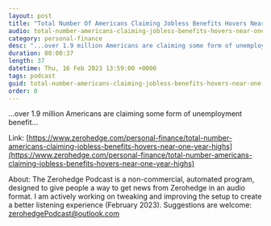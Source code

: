 ```yaml
---
layout: post
title: "Total Number Of Americans Claiming Jobless Benefits Hovers Near One-Year Highs"
audio: total-number-americans-claiming-jobless-benefits-hovers-near-one-year-highs-0
category: personal-finance
desc: "...over 1.9 million Americans are claiming some form of unemployment benefit..."
duration: 00:00:37
length: 37
datetime: Thu, 16 Feb 2023 13:59:00 +0000
tags: podcast
guid: total-number-americans-claiming-jobless-benefits-hovers-near-one-year-highs-0
order: 0
---
```

...over 1.9 million Americans are claiming some form of unemployment benefit...

Link: [https://www.zerohedge.com/personal-finance/total-number-americans-claiming-jobless-benefits-hovers-near-one-year-highs](https://www.zerohedge.com/personal-finance/total-number-americans-claiming-jobless-benefits-hovers-near-one-year-highs)

About: The Zerohedge Podcast is a non-commercial, automated program, designed to give people a way to get news from Zerohedge in an audio format.  I am actively working on tweaking and improving the setup to create a better listening experience (February 2023).  Suggestions are welcome: [zerohedgePodcast@outlook.com](mailto:zerohedgePodcast@outlook.com)